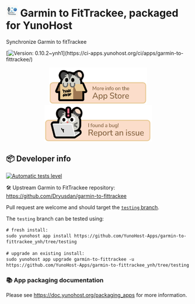 <!--
N.B.: This README was automatically generated by <https://github.com/YunoHost/apps_tools/blob/main/readme_generator>
It shall NOT be edited by hand.
-->

<h1>
  <img src="https://raw.githubusercontent.com/YunoHost/apps/main/logos/garmin-to-fittrackee.png" width="32px" alt="Logo of Garmin to FitTrackee">
  Garmin to FitTrackee, packaged for YunoHost
</h1>

Synchronize Garmin to fitTrackee

[![Version: 0.10.2~ynh1](https://img.shields.io/badge/Version-0.10.2~ynh1-rgba(0,150,0,1)?style=for-the-badge)](https://ci-apps.yunohost.org/ci/apps/garmin-to-fittrackee/)

<div align="center">
<a href="https://apps.yunohost.org/app/garmin-to-fittrackee"><img height="100px" src="https://github.com/YunoHost/yunohost-artwork/raw/refs/heads/main/badges/neopossum-badges/badge_more_info_on_the_appstore.svg"/></a>
<a href="https://github.com/YunoHost-Apps/garmin-to-fittrackee_ynh/issues"><img height="100px" src="https://github.com/YunoHost/yunohost-artwork/raw/refs/heads/main/badges/neopossum-badges/badge_report_an_issue.svg"/></a>
</div>

## 📦 Developer info

[![Automatic tests level](https://apps.yunohost.org/badge/cilevel/garmin-to-fittrackee)](https://ci-apps.yunohost.org/ci/apps/garmin-to-fittrackee/)

🛠️ Upstream Garmin to FitTrackee repository: <https://github.com/Dryusdan/garmin-to-fittrackee>

Pull request are welcome and should target the [`testing` branch](https://github.com/YunoHost-Apps/garmin-to-fittrackee_ynh/tree/testing).

The `testing` branch can be tested using:
```
# fresh install:
sudo yunohost app install https://github.com/YunoHost-Apps/garmin-to-fittrackee_ynh/tree/testing

# upgrade an existing install:
sudo yunohost app upgrade garmin-to-fittrackee -u https://github.com/YunoHost-Apps/garmin-to-fittrackee_ynh/tree/testing
```

### 📚 App packaging documentation

Please see <https://doc.yunohost.org/packaging_apps> for more information.